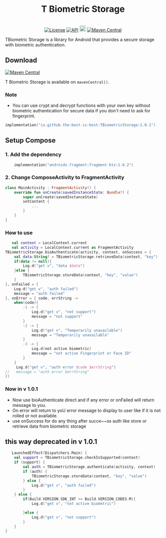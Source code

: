 <h1 align="center">T Biometric Storage</h1><br>

<div align="center">
<a href="https://opensource.org/licenses/Apache-2.0"><img alt="License" src="https://img.shields.io/badge/License-Apache%202.0-blue.svg"/></a>
<a href="https://android-arsenal.com/api?level=21" rel="nofollow"><img alt="API" src="https://camo.githubusercontent.com/0eda703da08220e08354f624a3fc0023f10416a302565c69c3759bf6e0800d40/68747470733a2f2f696d672e736869656c64732e696f2f62616467652f4150492d32312532422d627269676874677265656e2e7376673f7374796c653d666c6174" data-canonical-src="https://img.shields.io/badge/API-21%2B-brightgreen.svg?style=flat" style="max-width: 100%;"></a>
<a href="https://github.com/the-best-is-best/"><img alt="Profile" src="https://img.shields.io/badge/github-%23181717.svg?&style=for-the-badge&logo=github&logoColor=white" height="20"/></a>
<a href="https://central.sonatype.com/search?q=io.github.the-best-is-best&smo=true"><img alt="Maven Central" src="https://img.shields.io/maven-central/v/io.github.the-best-is-best/TBiometricStorage"/></a>
</div>

TBiometric Storage is a library for Android that provides a secure storage with biometric authentication.

## Download

[![Maven Central](https://img.shields.io/maven-central/v/io.github.the-best-is-best/TBiometricStorage)](https://central.sonatype.com/artifact/io.github.the-best-is-best/TBiometricStorage)

T Biometric Storage is available on `mavenCentral()`.

### Note

- You can use crypt and decrypt functions with your own key without biometric authentication for secure data if you don't need to ask for fingerprint.
```kotlin
implementation("io.github.the-best-is-best:TBiometricStorage:1.0.1")
```

## Setup Compose

### 1. Add the dependency

```kotlin
    implementation("androidx.fragment:fragment-ktx:1.6.2")
```

### 2. Change ComposeActivity to FragmentActivity

```kotlin
class MainActivity : FragmentActivity() {
    override fun onCreate(savedInstanceState: Bundle?) {
        super.onCreate(savedInstanceState)
        setContent {
            ...
        }
    }
}
```

### How to use

```kotlin
   val context = LocalContext.current
   val activity = LocalContext.current as FragmentActivity
TBiometricStorage.bioAuthenticate(activity, context, onSuccess = {
    val data:String? = TBiometricStorage.retrieveData(context, "key")
    if(data != null){
        Log.d("get v", "data $data")
    }else {
        TBiometricStorage.storeData(context, "key", "value")
    }
}, onFailed = {
    Log.d("get v", "auth failed")
    message = "auth failed"
}, onError = { code, errString ->
    when(code){
        -1 -> {
            Log.d("get v", "not support")
            message = "not support"
        }
        -2 -> {
            Log.d("get v", "Temporarily unavailable")
            message = "Temporarily unavailable"
        }
        -3 -> {
            Log.d(not active biometric)
            message = "not active Fingerprint or Face ID"
        }
    }
     Log.d("get v", "auth error $code $errString")
//   message = "auth error $errString"
})
```

### Now in v 1.0.1

- Now use  bioAuthenticate direct and if any error or onFailed will return message to you.
- On error will return to yoU error message to display to user like if it is not rolled or not available.
- use onSuccess for do any thing after succe~~ss auth like store or retrieve data from biometric storage
## this way deprecated in v 1.0.1
```kotlin
   LaunchedEffect(Dispatchers.Main) {
    val support = TBiometricStorage.checkIsSupported(context)
    if (support) {
        val auth = TBiometricStorage.authenticate(activity, context)
        if (auth) {
            TBiometricStorage.storeData(context, "key", "value")
        } else {
            Log.d("get v", "auth failed")
        }
    } else {
        if(Build.VERSION.SDK_INT >= Build.VERSION_CODES.M){
            Log.d("get v", "not active biometric")

        }else {
            Log.d("get v", "not support")
        }
    }
}
```